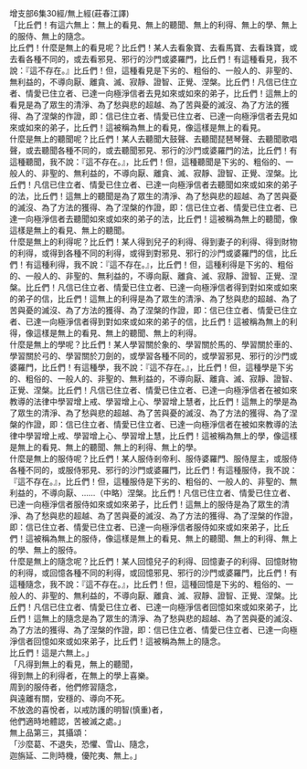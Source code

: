 增支部6集30經/無上經(莊春江譯)  
「比丘們！有這六無上：無上的看見、無上的聽聞、無上的利得、無上的學、無上的服侍、無上的隨念。  
比丘們！什麼是無上的看見呢？比丘們！某人去看象寶、去看馬寶、去看珠寶，或去看各種不同的，或去看邪見、邪行的沙門或婆羅門，比丘們！有這種看見，我不說：『這不存在。』比丘們！但，這種看見是下劣的、粗俗的、一般人的、非聖的、無利益的，不導向厭、離貪、滅、寂靜、證智、正覺、涅槃。比丘們！凡信已住立者、情愛已住立者、已達一向極淨信者去見如來或如來的弟子，比丘們！這無上的看見是為了眾生的清淨、為了愁與悲的超越、為了苦與憂的滅沒、為了方法的獲得、為了涅槃的作證，即：信已住立者、情愛已住立者、已達一向極淨信者去見如來或如來的弟子，比丘們！這被稱為無上的看見，像這樣是無上的看見。  
什麼是無上的聽聞呢？比丘們！某人去聽聞大鼓聲、去聽聞琵琶琴聲、去聽聞歌唱聲，或去聽聞各種不同的，或去聽聞邪見、邪行的沙門或婆羅門的法，比丘們！有這種聽聞，我不說：『這不存在。』，比丘們！但，這種聽聞是下劣的、粗俗的、一般人的、非聖的、無利益的，不導向厭、離貪、滅、寂靜、證智、正覺、涅槃。比丘們！凡信已住立者、情愛已住立者、已達一向極淨信者去聽聞如來或如來的弟子的法，比丘們！這無上的聽聞是為了眾生的清淨、為了愁與悲的超越、為了苦與憂的滅沒、為了方法的獲得、為了涅槃的作證，即：信已住立者、情愛已住立者、已達一向極淨信者去聽聞如來或如來的弟子的法，比丘們！這被稱為無上的聽聞，像這樣是無上的看見、無上的聽聞。  
什麼是無上的利得呢？比丘們！某人得到兒子的利得、得到妻子的利得、得到財物的利得，或得到各種不同的利得，或得到對邪見、邪行的沙門或婆羅門的信，比丘們！有這種利得，我不說：『這不存在。』，比丘們！但，這種利得是下劣的、粗俗的、一般人的、非聖的、無利益的，不導向厭、離貪、滅、寂靜、證智、正覺、涅槃。比丘們！凡信已住立者、情愛已住立者、已達一向極淨信者得到對如來或如來的弟子的信，比丘們！這無上的利得是為了眾生的清淨、為了愁與悲的超越、為了苦與憂的滅沒、為了方法的獲得、為了涅槃的作證，即：信已住立者、情愛已住立者、已達一向極淨信者得到對如來或如來的弟子的信，比丘們！這被稱為無上的利得，像這樣是無上的看見、無上的聽聞、無上的利得。  
什麼是無上的學呢？比丘們！某人學習關於象的、學習關於馬的、學習關於車的、學習關於弓的、學習關於刀劍的，或學習各種不同的，或學習邪見、邪行的沙門或婆羅門，比丘們！有這種學，我不說：『這不存在。』，比丘們！但，這種學是下劣的、粗俗的、一般人的、非聖的、無利益的，不導向厭、離貪、滅、寂靜、證智、正覺、涅槃。比丘們！凡信已住立者、情愛已住立者、已達一向極淨信者在被如來教導的法律中學習增上戒、學習增上心、學習增上慧者，比丘們！這無上的學是為了眾生的清淨、為了愁與悲的超越、為了苦與憂的滅沒、為了方法的獲得、為了涅槃的作證，即：信已住立者、情愛已住立者、已達一向極淨信者在被如來教導的法律中學習增上戒、學習增上心、學習增上慧，比丘們！這被稱為無上的學，像這樣是無上的看見、無上的聽聞、無上的利得、無上的學。  
什麼是無上的服侍呢？比丘們！某人服侍剎帝利、服侍婆羅門、服侍屋主，或服侍各種不同的，或服侍邪見、邪行的沙門或婆羅門，比丘們！有這種服侍，我不說：『這不存在。』，比丘們！但，這種服侍是下劣的、粗俗的、一般人的、非聖的、無利益的，不導向厭、……（中略）涅槃。比丘們！凡信已住立者、情愛已住立者、已達一向極淨信者服侍如來或如來弟子，比丘們！這無上的服侍是為了眾生的清淨、為了愁與悲的超越、為了苦與憂的滅沒、為了方法的獲得、為了涅槃的作證，即：信已住立者、情愛已住立者、已達一向極淨信者服侍如來或如來弟子，比丘們！這被稱為無上的服侍，像這樣是無上的看見、無上的聽聞、無上的利得、無上的學、無上的服侍。  
什麼是無上的隨念呢？比丘們！某人回憶兒子的利得、回憶妻子的利得、回憶財物的利得，或回憶各種不同的利得，或回憶邪見、邪行的沙門或婆羅門，比丘們！有這種隨念，我不說：『這不存在。』，比丘們！但，這種回憶是下劣的、粗俗的、一般人的、非聖的、無利益的，不導向厭、離貪、滅、寂靜、證智、正覺、涅槃。比丘們！凡信已住立者、情愛已住立者、已達一向極淨信者回憶如來或如來弟子，比丘們！這無上的隨念是為了眾生的清淨、為了愁與悲的超越、為了苦與憂的滅沒、為了方法的獲得、為了涅槃的作證，即：信已住立者、情愛已住立者、已達一向極淨信者回憶如來或如來弟子，比丘們！這被稱為無上的隨念。  
比丘們！這是六無上。」  
「凡得到無上的看見，無上的聽聞，  
得到無上的利得者，在無上的學上喜樂。  
周到的服侍者，他們修習隨念，  
與遠離有關，安穩的、導向不死。  
不放逸的喜悅者，以戒防護的明智(慎重)者，  
他們適時地體認，苦被滅之處。」  
無上品第三，其攝頌：  
「沙麼葛、不退失，恐懼、雪山、隨念，  
迦旃延、二則時機，優陀夷、無上。」  
  
  
